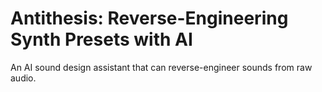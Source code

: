 # Antithesis: Reverse-Engineering Synth Presets with AI
An AI sound design assistant that can reverse-engineer sounds from raw audio.
